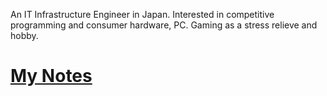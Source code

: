 An IT Infrastructure Engineer in Japan.
Interested in competitive programming and consumer hardware, PC.
Gaming as a stress relieve and hobby.

# [My Notes](notes.selubi.tech)


<!---
Selubi/Selubi is a ✨ special ✨ repository because its `README.md` (this file) appears on your GitHub profile.
You can click the Preview link to take a look at your changes.
--->
